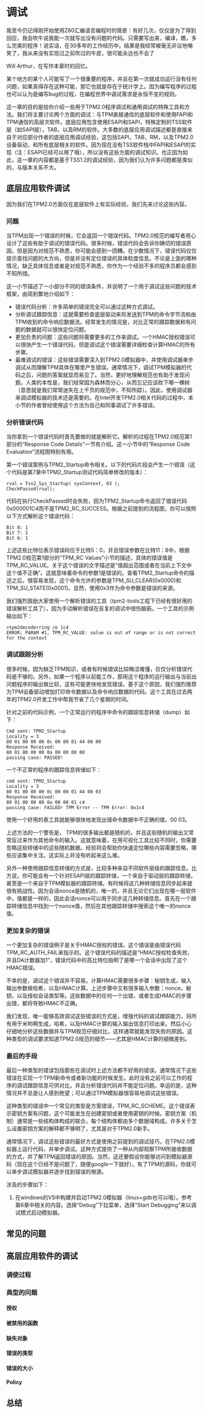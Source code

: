 # 调试
我至今仍记得刚开始使用Z80汇编语言编程时的情景：有好几次，仅仅是为了得到回应，我会吹牛说我能一次就写出没有问题的代码。只需要写出来，编译，瞧，多么完美的程序！说实话，在30多年的工作经历中，结果是我经常被毫无非议地嘲笑了，我从来没有实现过之前吹过的牛皮，很可能永远也不会了

Will Arthur，在写作本章时的回忆。

某个地方的某个人可能写了一个很重要的程序，并且在第一次就成功运行没有任何问题，如果真得存在这种可能，那它也就是存在于统计学上。因为编写程序的过程也可以认为是编写bug的过程，在编程世界中调试需求是永恒不变的规则。

这一章的目的是给你介绍一些用于TPM2.0程序调试和通用调试的特殊工具和方法。我们将主要讨论两个方面的调试：与TPM直接通信的底层软件和使用FAPI和TPM通信的高层次软件。底层应用包含使用ESAPI和SAPI，特殊定制的TSS软件层（如SAPI层），TAB，以及RM的软件。大多数的底层应用调试描述都是直接来自于对应部分作者的底层应用调试经验，这包括SAPI，TAB，RM，以及TPM2.0设备驱动，和所有底层相关的软件。因为现在没有TSS软件栈中FAPI和ESAPI的实现（注：ESAPI已经可以用了哦），所以没有这些方面的调试知识。也正因为如此，这一章的内容都是基于TSS1.2的调试经验，因为我们认为许多问题都是类似的，与版本关系不大。

## 底层应用软件调试
因为我们在TPM2.0方面仅在底层软件上有实际经验，我们先来讨论这些内容。

### 问题
当TPM出现一个错误的时候，它会返回一个错误代码。TPM2.0规范的编写者用心设计了这些有助于调试的错误代码。很多时候，错误代码会告诉你确切的错误原因，但是因为对规范不熟悉，你可能会感到一团糟。在少数情况下，错误代码仅仅提示查找问题的大方向，但是并没有定位错误的具体粒度信息。不论是上面的哪种情况，缺乏具体信息或者是对规范不熟悉，你作为一个经验不多的程序员都会感到不知所措。

这一小节描述了一小部分不同的错误条件，并说明了一个用于调试这些问题的技术框架，由简到繁地介绍如下：
* 错误代码分析：许多简单的错误完全可以通过这种方式调试。
* 分析调试跟踪信息：这就需要检查底层驱动来将发送到TPM的命令字节流和由TPM收到的命令响应数据流。经常发生的情况是，对比正常的跟踪数据和有问题的数据就可以很快定位问题。
* 更加负责的问题：这些问题将需要更多的工作来调试。一个HMAC授权错误可以很快产生一个错误代码，但是调试这个错误需要详细检查计算HMAC的所有步骤。
* 最难调试的错误：这些错误需要深入到TPM2.0模拟器中，并使用调试器单步调试从而理解TPM具体在哪里产生错误。通常情况下，调试TPM模拟器的代码之后，问题的答案就显而易见了。当然，更好地理解规范也有助于发现问题。人类的本性是，我们经常因为森林而分心，从而忘记应该砍下哪一棵树（意思就是我们常常迷失在上千页的规范中，不知所踪）。因此，使用调试器来调试模拟器的技术还是需要的。在Intel开发TPM2.0相关代码的过程中，本小节的作者曾经使用这个方法为自己和同事调试了许多错误。

### 分析错误代码
当你拿到一个错误代码时首先要做的就是解析它。解析的过程在TPM2.0规范第1部分的“Response Code Details”一节有介绍。这一小节中的“Response Code Evaluation”流程图特别有用。

第一个错误案例与TPM2_Startup命令相关。以下的代码片段会产生一个错误（这个代码是第7章中TPM2_Startup测试代码简单修改的版本）：

```
rval = Tss2_Sys_Startup( sysContext, 03 );
CheckPassed(rval);
```

代码在执行CheckPassed时会失败，因为TPM2_Startup命令返回了错误代码0x000001C4而不是TPM2_RC_SUCCESS。根据之前提到的流程图，你可以按照以下方式解析这个错误代码：

```
Bit 8: 1
Bit 7: 1
Bit 6: 1
```

上述这些比特位表示错误码位于比特5：0，并且错误参数在比特11：8中，根据TPM2.0规范第1部分的“TPM_RC Values”小节的描述，具体的错误值是TPM_RC_VALUE。关于这个错误的文字描述是“值超出范围或者在当前上下文中这个值不正确”。这就意味着命令的参数1是错误的。查看TPM2_Startup命令的描述之后，很容易发现，这个命令允许的参数是TPM_SU_CLEAR(0x0000)和TPM_SU_STATE(0x0001)。显然，使用0x3作为命令参数是错误的来源。

我们强烈鼓励大家使用一个解析错误的工具（tpm2-tools工程下已经有很好用的错误解析工具了），因为手动解析错误在反复的调试中很伤脑筋。一个工具的示例输出如下：
```
>tpm2decoderring /e 1c4
ERROR: PARAM #1, TPM_RC_VALUE: value is out of range or is not correct for the context
```

### 调试跟踪分析
很多时候，因为缺乏TPM知识，或者有时候错误比较晦涩难懂，仅仅分析错误代码是不够的。另外，如果一个程序以前能工作，那用这个程序的运行输出与当前出问题程序的输出做比较，这有可能更快地发现错误。基于这个原因，我们强烈推荐为TPM设备驱动增加打印命令数据以及命令响应数据的代码。这个工具在过去两年的TPM2.0开发工作中帮我节省了几个星期的时间。

针对之前的代码示例，一个正常运行的程序中命令的跟踪信息转储（dump）如下：
```
Cmd sent: TPM2_Startup
Locality = 3
80 01 00 00 00 0c 00 00 01 44 00 00
Response Received:
80 01 00 00 00 0a 00 00 00 00
passing case: PASSED!
```
一个不正常的程序的跟踪信息转储如下：
```
cmd sent: TPM2_Startup
Locality = 3
80 01 00 00 00 0c 00 00 01 44 00 03
Response Received:
80 01 00 00 00 0a 00 00 01 c4
passing case: FAILED! TPM Error -- TPM Error: 0x1c4
```

使用一个好用的表工具就能够很快地发现出错命令数据中不正确的值，00 03。

上述方法的一个警告是， TPM的很多输出都是随机的，并且这些随机的输出又常常反过来作为其他命令的输入。这就意味着，在用可视化工具比较不同时，你需要忽略这些转储中的这些随机数据。经验将会帮助你快速定位哪些内容需要忽略，哪些应该集中关注。这实际上并没有听起来这么难。

另外一种使用跟踪信息转储的方式是，比较多种来自不同软件层级的跟踪信息。比方说，你可能会有一个针对ESAPI层的跟踪转储，一个来自于驱动层的跟踪转储，甚至是一个来自于TPM模拟器的跟踪转储。有时候将这几种转储信息同步起来就很有挑战性。因为会话nonce是随机的，唯一的，并且无论它们出现在哪一层软件中，值都是一样的，因此会话nonce可以用于同步这几种转储信息。首先在一个跟踪转储信息中找到一个nonce值，然后在其他跟踪转储中搜索这个唯一的nonce值。

### 更加复杂的错误
一个更加复杂的错误例子是关于HMAC授权的错误。这个错误是由错误代码TPM_RC_AUTH_FAIL来指示的。这个错误代码的描述是“HMAC授权检查失败，并且DA计数器加1”，错误代码中的高比特位指明了是哪一个会话中出现了这个HMAC错误。

不幸的是，调试这个错误并不容易。计算HMAC需要很多步骤：秘钥生成，输入输出参数做哈希，以及HMAC计算。上述步骤中又有很多输入参数：nonce，秘钥，以及授权会话类型等。这些数据中的任何一个出错，或者生成HMAC的步骤出错，都将导致HMAC不正确。

我们发现，唯一能够高效调试这些错误的方式是，增强代码的调试跟踪能力，将所有用于米哟啊生成，哈希，以及HMAC计算的输入输出信息打印出来。然后小心仔细地分析这些数据并与TPM规范仔细对比，这样通常就能发现失败的原因。这种类型的调试要求知道TPM2.0规范的细节——尤其是HMAC计算的细微差别。

### 最后的手段
最后一种类型的错误包括那些在调试时上述方法都不好用的错误。通常情况下这些错误在实现一个TPM新命令或者新功能的时候发生。此时没有之前可以工作的程序的调试跟踪信息可供对比，并且分析错误代码并不能定位问题。幸运的是，这种情况并不总是让人感到绝望；可以通过TPM模拟器很容易地调试这些错误。

这种类型的错误中一个常见的类型是方案错误，TPM_RC_SCHEME。这个错误表示密钥方案有问题，这个可能发生在创建密钥或者使用密钥的时候。密钥方案（机制）通常是一些结构体构成的联合，每个结构体都由多个数据域构成。许多关于怎么设置密钥方案的解释都不够明了，尤其是对于TPM2.0新手。

通常情况下，调试这些错误的最好方式是使用之前提到的调试技巧，在TPM2.0模拟器上运行代码，并单步调试。这种方式提供了一种从内部观察TPM所接收数据的方式，并了解TPM返回错误的原因。当然，这还要假设你能够访问到模拟器源码（现在这个已经不是问题了，随便google一下就好）。有了TPM的源码，你就可以单步调试模拟器并逐步找到错误的根源。

涉及的步骤如下：
1. 在windows的VS中构建并启动TPM2.0模拟器（linux+gdb也可以哦）。参考第6章中相关的内容。选择“Debug”下拉菜单，选择“Start Debugging”来以调试模式启动模拟器。

## 常见的问题
## 高层应用软件的调试
### 调使过程
### 典型的问题
#### 授权
#### 被禁用的函数
#### 缺失对象
#### 错误的类型
#### 错误的大小
#### Policy
## 总结
